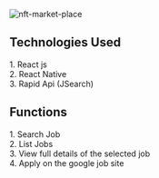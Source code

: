 ![nft-market-place](https://user-images.githubusercontent.com/21156190/226876686-058f70cf-a667-4eea-b062-0a66179883fe.jpg)

<h2>Technologies Used</h2>
1. React js <br/>
2. React Native <br/>
3. Rapid Api (JSearch) <br/>


<h2>Functions</h2>
1. Search Job <br/>
2. List Jobs <br/>
3. View full details of the selected job <br/>
4. Apply on the google job site <br/>
